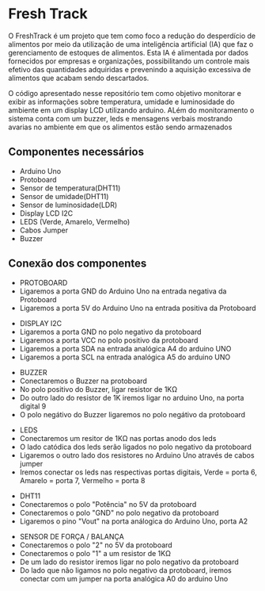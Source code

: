 <h1>Fresh Track</h1>

<p>O FreshTrack é um projeto que tem como foco a redução do desperdício de alimentos por meio da utilização de uma inteligência artificial (IA) que faz o gerenciamento de estoques de alimentos. Esta IA é alimentada por dados fornecidos por empresas e organizações, possibilitando um controle mais efetivo das quantidades adquiridas e prevenindo a aquisição excessiva de alimentos que acabam sendo descartados.</p>

<p>O código apresentado nesse repositório tem como objetivo monitorar e exibir as informações sobre temperatura, umidade e luminosidade do ambiente em um display LCD utilizando arduino. ALém do monitoramento o sistema conta com um buzzer, leds e mensagens verbais mostrando avarias no ambiente em que os alimentos estão sendo armazenados</p>

<h2>Componentes necessários</h2>

<ul>
    <li>Arduino Uno</li>
    <li>Protoboard</li>
    <li>Sensor de temperatura(DHT11)</li>
    <li>Sensor de umidade(DHT11)</li>
    <li>Sensor de luminosidade(LDR)</li>
    <li>Display LCD I2C</li>
    <li>LEDS (Verde, Amarelo, Vermelho)</li>
    <li>Cabos Jumper</li>
    <li>Buzzer</li>
</ul>

<h2>Conexão dos componentes</h2>

<ul>
    <li>PROTOBOARD</li>
    <li>Ligaremos a porta GND do Arduino Uno na entrada negativa da Protoboard</li>
    <li>Ligaremos a porta 5V do Arduino Uno na entrada positiva da Protoboard</li>
</ul>

<ul>
    <li>DISPLAY I2C</li>
    <li>Ligaremos a porta GND no polo negativo da protoboard</li>
    <li>Ligaremos a porta VCC no polo positivo da protoboard</li>
    <li>Ligaremos a porta SDA na entrada analógica A4 do arduino UNO</li>
    <li>Ligaremos a porta SCL na entrada analógica A5 do arduino UNO</li>
</ul>
<ul>
    <li>BUZZER</li>
    <li>Conectaremos o Buzzer na protoboard</li>
    <li>No polo positivo do Buzzer, ligar resistor de 1KΩ</li>
    <li>Do outro lado do resistor de 1K iremos ligar no arduino Uno, na porta digital 9</li>
    <li>O polo negátivo do Buzzer ligaremos no polo negátivo da protoboard</li>
</ul>

<ul>
    <li>LEDS</li>
    <li>Conectaremos um resitor de 1KΩ nas portas anodo dos leds</li>
    <li>O lado catódica dos leds serão ligados no polo negativo da protoboard</li>
    <li>Ligaremos o outro lado dos resistores no Arduino Uno através de cabos jumper</li>
    <li>Iremos conectar os leds nas respectivas portas digitais, Verde = porta 6, Amarelo = porta 7, Vermelho = porta 8</li>
</ul>

<ul>
    <li>DHT11</li>
    <li>Conectaremos o polo "Potência" no 5V da protoboard</li>
    <li>Conectaremos o polo "GND" no polo negativo da protoboard</li>
    <li>Ligaremos o pino "Vout" na porta análogica do Arduino Uno, porta A2</li>
</ul>

<ul>
    <li>SENSOR DE FORÇA / BALANÇA</li>
    <li>Conectaremos o polo "2" no 5V da protoboard</li>
    <li>Conectaremos o polo "1" a um resistor de 1KΩ</li>
    <li>De um lado do resistor iremos ligar no polo negativo da protoboard</li>
    <li>Do lado que não ligamos no polo negativo da protoboard, iremos conectar com um jumper na porta analógica A0 do arduino Uno</li>
</ul>


